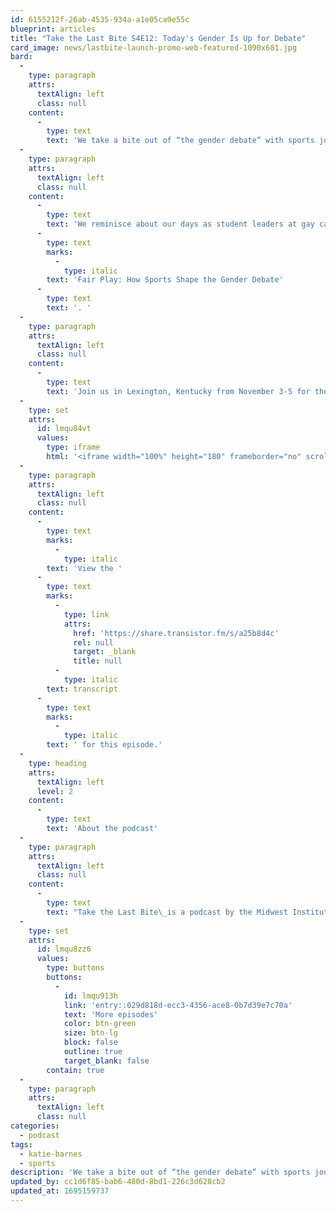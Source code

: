 ```yaml
---
id: 6155212f-26ab-4535-934a-a1e05ca9e55c
blueprint: articles
title: "Take the Last Bite S4E12: Today's Gender Is Up for Debate"
card_image: news/lastbite-launch-promo-web-featured-1090x681.jpg
bard:
  -
    type: paragraph
    attrs:
      textAlign: left
      class: null
    content:
      -
        type: text
        text: 'We take a bite out of “the gender debate” with sports journalist Katie Barnes (they/them). '
  -
    type: paragraph
    attrs:
      textAlign: left
      class: null
    content:
      -
        type: text
        text: 'We reminisce about our days as student leaders at gay camp, how Katie’s educational background in history, higher education and even Russian studies has positioned them to be a leading reporter at/on the intersection of sports and gender, and the release of their new book, '
      -
        type: text
        marks:
          -
            type: italic
        text: 'Fair Play: How Sports Shape the Gender Debate'
      -
        type: text
        text: '. '
  -
    type: paragraph
    attrs:
      textAlign: left
      class: null
    content:
      -
        type: text
        text: 'Join us in Lexington, Kentucky from November 3-5 for the Midwest Bisexual Lesbian Gay Transgender Asexual College Conference featuring Katie Barnes as keynote. Register and make arrangements at mblgtacc.org '
  -
    type: set
    attrs:
      id: lmqu84vt
      values:
        type: iframe
        html: '<iframe width="100%" height="180" frameborder="no" scrolling="no" seamless src="https://share.transistor.fm/e/a25b8d4c"></iframe>'
  -
    type: paragraph
    attrs:
      textAlign: left
      class: null
    content:
      -
        type: text
        marks:
          -
            type: italic
        text: 'View the '
      -
        type: text
        marks:
          -
            type: link
            attrs:
              href: 'https://share.transistor.fm/s/a25b8d4c'
              rel: null
              target: _blank
              title: null
          -
            type: italic
        text: transcript
      -
        type: text
        marks:
          -
            type: italic
        text: ' for this episode.'
  -
    type: heading
    attrs:
      textAlign: left
      level: 2
    content:
      -
        type: text
        text: 'About the podcast'
  -
    type: paragraph
    attrs:
      textAlign: left
      class: null
    content:
      -
        type: text
        text: "Take the Last Bite\_is a podcast by the Midwest Institute for Sexuality and Gender Diversity. It's a direct counter to the Midwest Nice mentality— highlighting advocacy and activism by queer/trans communities in the Midwest region. Through each episode, we're aiming to unearth the often disregarded and unacknowledged contributions of queer and trans folks to social change through interviews, casual conversations and reflections on Midwest queer time, space, and place."
  -
    type: set
    attrs:
      id: lmqu8zz6
      values:
        type: buttons
        buttons:
          -
            id: lmqu913h
            link: 'entry::029d818d-ecc3-4356-ace8-0b7d39e7c70a'
            text: 'More episodes'
            color: btn-green
            size: btn-lg
            block: false
            outline: true
            target_blank: false
        contain: true
  -
    type: paragraph
    attrs:
      textAlign: left
      class: null
categories:
  - podcast
tags:
  - katie-barnes
  - sports
description: 'We take a bite out of “the gender debate” with sports journalist Katie Barnes (they/them). We reminisce about our days as student leaders at gay camp, how Katie’s educational background in history, higher education and even Russian studies has positioned them to be a leading reporter at/on the intersection of sports and gender, and the release of their new book, Fair Play: How Sports Shape the Gender Debate.'
updated_by: cc1d6f85-bab6-480d-8bd1-226c3d628cb2
updated_at: 1695159737
---
```

